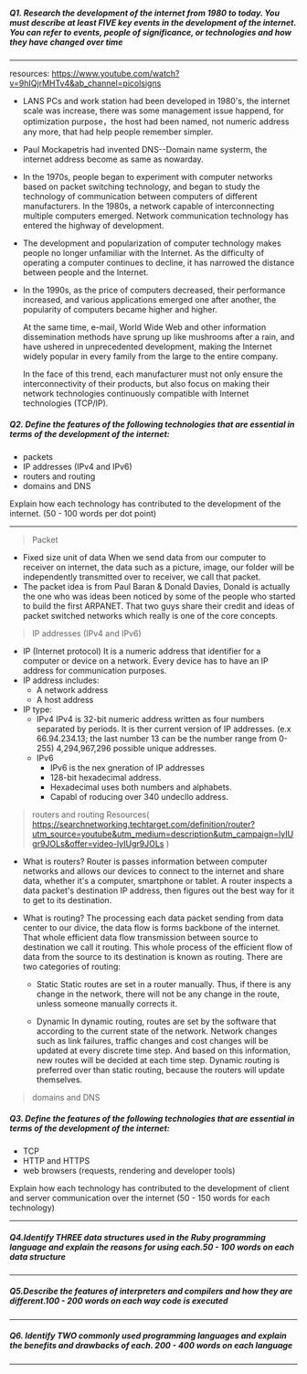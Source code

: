 ##### Q1. Research the development of the internet from 1980 to today. You must describe at least FIVE key events in the development of the internet. You can refer to events, people of significance, or technologies and how they have changed over time

---

resources: <https://www.youtube.com/watch?v=9hIQjrMHTv4&ab_channel=picolsigns>

- LANS PCs and work station had been developed in 1980's, the internet scale was increase, there was some management issue happend, for optimization purpose，the host had been named, not numeric address any more, that had help people remember simpler.

- Paul Mockapetris had invented DNS--Domain name systerm, the internet address become as same as nowarday.

- In the 1970s, people began to experiment with computer networks based on packet switching technology, and began to study the technology of communication between computers of different manufacturers. In the 1980s, a network capable of interconnecting multiple computers emerged. Network communication technology has entered the highway of development.

- The development and popularization of computer technology makes people no longer unfamiliar with the Internet. As the difficulty of operating a computer continues to decline, it has narrowed the distance between people and the Internet.

- In the 1990s, as the price of computers decreased, their performance increased, and various applications emerged one after another, the popularity of computers became higher and higher.

  At the same time, e-mail, World Wide Web and other information dissemination methods have sprung up like mushrooms after a rain, and have ushered in unprecedented development, making the Internet widely popular in every family from the large to the entire company.

  In the face of this trend, each manufacturer must not only ensure the interconnectivity of their products, but also focus on making their network technologies continuously compatible with Internet technologies (TCP/IP).

##### Q2. Define the features of the following technologies that are essential in terms of the development of the internet:

- packets
- IP addresses (IPv4 and IPv6)
- routers and routing
- domains and DNS

Explain how each technology has contributed to the development of the internet.
(50 - 100 words per dot point)

---

> Packet

- Fixed size unit of data
  When we send data from our computer to receiver on internet, the data such as a picture, image, our folder will be independently transmitted over to receiver, we call that packet.
- The packet idea is from Paul Baran & Donald Davies, Donald is actually the one who was ideas been noticed by some of the people who started to build the first ARPANET. That two guys share their credit and ideas of packet switched networks which really is one of the core concepts.

> IP addresses (IPv4 and IPv6)

- IP (Internet protocol)
  It is a numeric address that identifier for a computer or device on a network. Every device has to have an IP address for communication purposes.
- IP address includes:
  - A network address
  - A host address
- IP type:
  - IPv4
    IPv4 is 32-bit numeric address written as four numbers separated by periods.
    It is ther current version of IP addresses.
    (e.x 66.94.234.13; the last number 13 can be the number range from 0-255)
    4,294,967,296 possible unique addresses.
  - IPv6
    - IPv6 is the nex gneration of IP addresses
    - 128-bit hexadecimal address.
    - Hexadecimal uses both numbers and alphabets.
    - Capabl of roducing over 340 undecllo address.

> routers and routing
> Resources( https://searchnetworking.techtarget.com/definition/router?utm_source=youtube&utm_medium=description&utm_campaign=lyIUgr9JOLs&offer=video-lyIUgr9JOLs )

- What is routers?
  Router is passes information between computer networks and allows our devices to connect to the internet and share data, whether it's a computer, smartphone or tablet. A router inspects a data packet's destination IP address, then figures out the best way for it to get to its destination.

- What is routing?
  The processing each data packet sending from data center to our divice, the data flow is forms backbone of the internet.
  That whole efficient data flow transmission between source to destination we call it routing.
  This whole process of the efficient flow of data from the source to its destination is known as routing.
  There are two categories of routing:

  - Static
    Static routes are set in a router manually. Thus, if there is any change in the network, there will not be any change in the route, unless someone manually corrects it.

  - Dynamic
    In dynamic routing, routes are set by the software that according to the current state of the network. Network changes such as link failures, traffic changes and cost changes will be updated at every discrete time step. And based on this information, new routes will be decided at each time step.
    Dynamic routing is preferred over than static routing, because the routers will update themselves.

> domains and DNS

##### Q3. Define the features of the following technologies that are essential in terms of the development of the internet:

- TCP
- HTTP and HTTPS
- web browsers (requests, rendering and developer tools)

Explain how each technology has contributed to the development of client and server communication over the internet (50 - 150 words for each technology)

---

##### Q4.Identify THREE data structures used in the Ruby programming language and explain the reasons for using each.50 - 100 words on each data structure

---

##### Q5.Describe the features of interpreters and compilers and how they are different.100 - 200 words on each way code is executed

---

##### Q6. Identify TWO commonly used programming languages and explain the benefits and drawbacks of each. 200 - 400 words on each language

---

